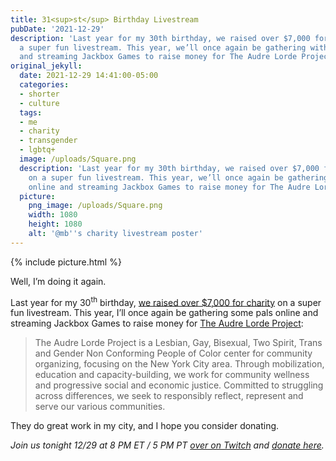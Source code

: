 ```yaml
---
title: 31<sup>st</sup> Birthday Livestream
pubDate: '2021-12-29'
description: 'Last year for my 30th birthday, we raised over $7,000 for charity on
  a super fun livestream. This year, we’ll once again be gathering with my pals online
  and streaming Jackbox Games to raise money for The Audre Lorde Project:'
original_jekyll:
  date: 2021-12-29 14:41:00-05:00
  categories:
  - shorter
  - culture
  tags:
  - me
  - charity
  - transgender
  - lgbtq+
  image: /uploads/Square.png
  description: 'Last year for my 30th birthday, we raised over $7,000 for charity
    on a super fun livestream. This year, we’ll once again be gathering with my pals
    online and streaming Jackbox Games to raise money for The Audre Lorde Project:'
  picture:
    png_image: /uploads/Square.png
    width: 1080
    height: 1080
    alt: '@mb''s charity livestream poster'
---
```


{% include picture.html %}

Well, I’m doing it again.

Last year for my 30<sup>th</sup> birthday, [we raised over $7,000 for charity](https://matthewbischoff.com/30th-birthday/) on a super fun livestream. This year, I’ll once again be gathering some pals online and streaming Jackbox Games to raise money for [The Audre Lorde Project](https://translifeline.org):

> The Audre Lorde Project is a Lesbian, Gay, Bisexual, Two Spirit, Trans and Gender Non Conforming People of Color center for community organizing, focusing on the New York City area. Through mobilization, education and capacity-building, we work for community wellness and progressive social and economic justice. Committed to struggling across differences, we seek to responsibly reflect, represent and serve our various communities.

They do great work in my city, and I hope you consider donating.

*Join us tonight 12/29 at 8 PM ET / 5 PM PT [over on Twitch](https://twitch.tv/matthewbischoff) and [donate here](http://bit.ly/helpaudre).*